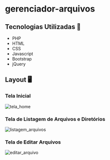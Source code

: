 # gerenciador-arquivos

## Tecnologias Utilizadas 🚀
- PHP
- HTML
- CSS
- Javascript
- Bootstrap
- jQuery

## Layout :desktop_computer:
### Tela Inicial
![tela_home](https://github.com/user-attachments/assets/c6785cc0-d8e8-4635-859b-f50d19e6600b)
### Tela de Listagem de Arquivos e Diretórios
![listagem_arquivos](https://github.com/user-attachments/assets/5279d137-2ba3-4a95-8c36-e373c37fb514)
### Tela de Editar Arquivos
![editar_arquivo](https://github.com/user-attachments/assets/d4717398-ec52-4c52-8621-ac611c72398a)
